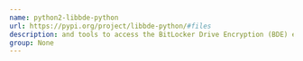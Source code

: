 ```yaml
---
name: python2-libbde-python
url: https://pypi.org/project/libbde-python/#files
description: and tools to access the BitLocker Drive Encryption (BDE) encrypted volumes. URL : https://pypi.org/project/libbde-python/#files Groups : None
group: None
---
```

